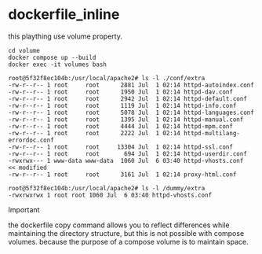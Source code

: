 # dockerfile_inline
this plaything use volume property.  
  
    cd volume
    docker compose up --build
    docker exec -it volumes bash
    
    root@5f32f8ec104b:/usr/local/apache2# ls -l ./conf/extra
    -rw-r--r-- 1 root     root      2881 Jul  1 02:14 httpd-autoindex.conf
    -rw-r--r-- 1 root     root      1950 Jul  1 02:14 httpd-dav.conf
    -rw-r--r-- 1 root     root      2942 Jul  1 02:14 httpd-default.conf
    -rw-r--r-- 1 root     root      1119 Jul  1 02:14 httpd-info.conf
    -rw-r--r-- 1 root     root      5078 Jul  1 02:14 httpd-languages.conf
    -rw-r--r-- 1 root     root      1395 Jul  1 02:14 httpd-manual.conf
    -rw-r--r-- 1 root     root      4444 Jul  1 02:14 httpd-mpm.conf
    -rw-r--r-- 1 root     root      2222 Jul  1 02:14 httpd-multilang-errordoc.conf
    -rw-r--r-- 1 root     root     13304 Jul  1 02:14 httpd-ssl.conf
    -rw-r--r-- 1 root     root       694 Jul  1 02:14 httpd-userdir.conf
    -rwxrwx--- 1 www-data www-data  1060 Jul  6 03:40 httpd-vhosts.conf     << modified
    -rw-r--r-- 1 root     root      3161 Jul  1 02:14 proxy-html.conf

    root@5f32f8ec104b:/usr/local/apache2# ls -l /dummy/extra
    -rwxrwxrwx 1 root root 1060 Jul  6 03:40 httpd-vhosts.conf


> [!IMPORTANT]
> the dockerfile copy command allows you to reflect differences while maintaining the directory structure, but this is not possible with compose volumes. because the purpose of a compose volume is to maintain space.
